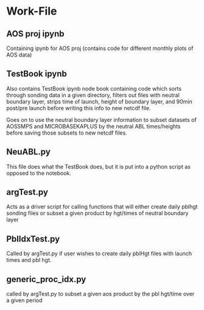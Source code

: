 # Work-File
## AOS proj ipynb
Containing ipynb for AOS proj (contains code for different monthly plots of AOS data)
## TestBook ipynb
Also contains TestBook ipynb node book containing code which sorts through sonding data in a given directory, filters out files with neutral boundary layer, strips time of launch, height of boundary layer, and 90min post/pre launch before writing this info to new netcdf file.

Goes on to use the neutral boundary layer information to subset datasets of AOSSMPS and MICROBASEKAPLUS by the neutral ABL times/heights before saving those subsets to new netcdf files.
## NeuABL.py
This file does what the TestBook does, but it is put into a python script as opposed to the notebook.
## argTest.py
Acts as a driver script for calling functions that will either create daily pblhgt sonding files or subset a given product by hgt/times of neutral boundary layer
## PblIdxTest.py
Called by argTest.py if user wishes to create daily pblHgt files with launch times and pbl hgt.
## generic_proc_idx.py
called by argTest.py to subset a given aos product by the pbl hgt/time over a given period
